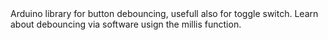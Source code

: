 <EssentialsColumn title="Suggested Libraries">

  <EssentialElement title="Debounce" type="library" link="https://reference.arduino.cc/reference/en/libraries/debounce/">
  Arduino library for button debouncing, usefull also for toggle switch.
  </EssentialElement>

  <EssentialElement title="Debounce a push button" type="tutorial" link="https://docs.arduino.cc/built-in-examples/digital/Debounce/">
  Learn about debouncing via software usign the millis function.
  </EssentialElement>

</EssentialsColumn>